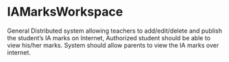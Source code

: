 # IAMarksWorkspace
General Distributed system allowing teachers to add/edit/delete and publish the student’s IA marks on Internet, Authorized student should be able to view his/her marks. System should allow parents to view the IA marks over internet.
